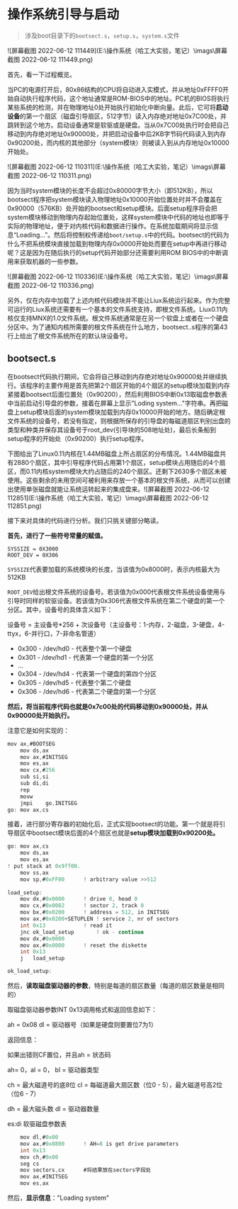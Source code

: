 # 操作系统引导与启动

> 涉及boot目录下的`bootsect.s`，`setup.s`，`system.s`文件

![屏幕截图 2022-06-12 111449](E:\操作系统（哈工大实验，笔记）\imags\屏幕截图 2022-06-12 111449.png)

首先，看一下过程概览。

当PC的电源打开后，80x86结构的CPU将自动进入实模式，并从地址0xFFFF0开始自动执行程序代码，这个地址通常是ROM-BIOS中的地址。PC机的BIOS将执行某些系统的检测，并在物理地址0处开始执行初始化中断向量。此后，它可将**启动设备**的第一个扇区（磁盘引导扇区，512字节）读入内存绝对地址0x7C00处，并跳转到这个地方。启动设备通常是软驱或是硬盘。当从0x7C00处执行时会把自己移动到内存绝对地址0x90000处，并把启动设备中后2KB字节码代码读入到内存0x90200处，而内核的其他部分（system模块）则被读入到从内存地址0x10000开始处。

![屏幕截图 2022-06-12 110311](E:\操作系统（哈工大实验，笔记）\imags\屏幕截图 2022-06-12 110311.png)

因为当时system模块的长度不会超过0x80000字节大小（即512KB），所以bootsect程序把system模块读入物理地址0x10000开始位置处时并不会覆盖在0x90000（576KB）处开始的bootsect和setup模块。后面setup程序将会把system模块移动到物理内存起始位置处，这样system模块中代码的地址也即等于实际的物理地址，便于对内核代码和数据进行操作。在系统加载期间将显示信息“Loading...”。然后将控制权传递给`boot/setup.s`中的代码。bootsect的代码为什么不把系统模块直接加载到物理内存0x0000开始处而要在setup中再进行移动呢？这是因为在随后执行的setup代码开始部分还需要利用ROM BIOS中的中断调用来获取机器的一些参数。

![屏幕截图 2022-06-12 110336](E:\操作系统（哈工大实验，笔记）\imags\屏幕截图 2022-06-12 110336.png)

另外，仅在内存中加载了上述内核代码模块并不能让Liux系统运行起来。作为完整可运行的Liux系统还需要有一个基本的文件系统支持，即根文件系统。Liux0.11内核仅支持MNX的1.0文件系统。根文件系统通常是在另一个软盘上或者在一个硬盘分区中。为了通知内核所需要的根文件系统在什么地方，bootsect..s程序的第43行上给出了根文件系统所在的默认块设备号。

## bootsect.s

在bootsect代码执行期间，它会将自己移动到内存绝对地址0x90000处并继续执行。该程序的主要作用是首先把第2个扇区开始的4个扇区的setup模块加载到内存紧接着bootsect后面位置处（0x90200），然后利用BIOS中断0x13取磁盘参数表中当前启动引导盘的参数，接着在屏幕上显示"Loding system..."字符串。再把磁盘上setup模块后面的system模块加载到内存0x10000开始的地方。随后确定根文件系统的设备号，若没有指定，则根据所保存的引导盘的每磁道扇区判别出盘的类型和种类并保存其设备号于root_dev(引导块的508地址处)，最后长条船到setup程序的开始处（0x90200）执行setup程序。

下图给出了Linux0.11内核在1.44MB磁盘上所占扇区的分布情况。1.44MB磁盘共有2880个扇区，其中引导程序代码占用第1个扇区，setup模块占用随后的4个扇区，而0.11内核system模块大约占随后的240个扇区。还剩下2630多个扇区未被使用。这些剩余的未用空间可被利用来存放一个基本的根文件系统，从而可以创建出使用单张磁盘就能让系统运转起来的集成盘来。![屏幕截图 2022-06-12 112851](E:\操作系统（哈工大实验，笔记）\imags\屏幕截图 2022-06-12 112851.png)

接下来对具体的代码进行分析。我们只挑关键部分略读。

**首先，进行了一些符号常量的赋值。**

```
SYSSIZE = 0X3000
ROOT_DEV = 0X306
```

`SYSSIZE`代表要加载的系统模块的长度，当该值为0x8000时，表示内核最大为512KB

`ROOT_DEV`给出根文件系统的设备号。若该值为0x000代表根文件系统设备使用与引导时同样的软驱设备。若该值为0x306代表根文件系统在第二个硬盘的第一个分区。其中，设备号的具体含义如下：

设备号 = 主设备号*256 + 次设备号（主设备号：1-内存，2-磁盘，3-硬盘，4-ttyx，6-并行口，7-非命名管道）

- 0x300 - /dev/hd0  - 代表整个第一个硬盘
- 0x301 - /dev/hd1 - 代表第一个硬盘的第一个分区
- ...
- 0x304 - /dev/hd4 - 代表第一个硬盘的第四个分区
- 0x305 - /dev/hd5 - 代表整个第二个硬盘
- 0x306 - /dev/hd6 - 代表第二个硬盘的第一个分区

**然后，将当前程序代码也就是0x7c00处的代码移动到0x90000处，并从0x90000处开始执行。**

注意它是如何实现的：

```c
mov	ax,#BOOTSEG
	mov	ds,ax
	mov	ax,#INITSEG
	mov	es,ax
	mov	cx,#256
	sub	si,si
	sub	di,di
	rep
	movw
	jmpi	go,INITSEG
go:	mov	ax,cs
```

接着，进行部分寄存器的初始化后，正式实现bootsect的功能。第一个就是将引导扇区中bootsect模块后面的4个扇区也就是**setup模块加载到0x90200处。**

```c
go:	mov	ax,cs
	mov	ds,ax
	mov	es,ax
! put stack at 0x9ff00.
	mov	ss,ax
	mov	sp,#0xFF00		! arbitrary value >>512
    
load_setup:
	mov	dx,#0x0000		! drive 0, head 0
	mov	cx,#0x0002		! sector 2, track 0
	mov	bx,#0x0200		! address = 512, in INITSEG
	mov	ax,#0x0200+SETUPLEN	! service 2, nr of sectors
	int	0x13			! read it
	jnc	ok_load_setup		! ok - continue
	mov	dx,#0x0000
	mov	ax,#0x0000		! reset the diskette
	int	0x13
	j	load_setup

ok_load_setup:
```

然后，**读取磁盘驱动器的参数**，特别是每道的扇区数量（每道的扇区数量是相同的）

取磁盘驱动器参数INT 0x13调用格式和返回信息如下：

ah = 0x08 dl = 驱动器号（如果是硬盘则要置位7为1）

返回信息：

如果出错则CF置位，并且ah = 状态码

ah=  0，al = 0，	bl = 驱动器类型

ch = 最大磁道号的底8位  cl = 每磁道最大扇区数（位0 - 5），最大磁道号高2位（位6 - 7）

dh = 最大磁头数	dl = 驱动器数量

es:di  软驱磁盘参数表

```c
	mov	dl,#0x00
	mov	ax,#0x0800		! AH=8 is get drive parameters
	int	0x13
	mov	ch,#0x00
	seg cs
	mov	sectors,cx		#将结果放在sectors字段处
	mov	ax,#INITSEG
	mov	es,ax
```

然后，**显示信息**："Loading system"




